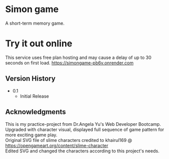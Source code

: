 # Simon game
A short-term memory game.

# Try it out online  
This service uses free plan hosting and may cause a delay of up to 30 seconds on first load. https://simongame-pb6v.onrender.com

## Version History
* 0.1
    * Initial Release

## Acknowledgments

This is my practice-project from Dr.Angela Yu's Web Developer Bootcamp.  
Upgraded with character visual, displayed full sequence of game pattern for more exciting game play.  
Original SVG file of slime characters credited to khairul169 @ https://opengameart.org/content/slime-character  
Edited SVG and changed the characters according to this project's needs.
